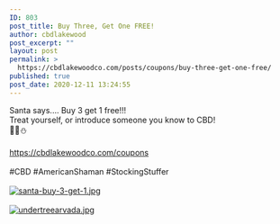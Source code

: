 ```yaml
---
ID: 803
post_title: Buy Three, Get One FREE!
author: cbdlakewood
post_excerpt: ""
layout: post
permalink: >
  https://cbdlakewoodco.com/posts/coupons/buy-three-get-one-free/
published: true
post_date: 2020-12-11 13:24:55
---
```

<html><head></head><body>
Santa says.... Buy 3 get 1 free!!! <br />Treat yourself, or introduce someone you know to CBD!<br />🎅🎄⛄<br /><br /><a href="https://cbdlakewoodco.com/coupons">https://cbdlakewoodco.com/coupons</a><span> </span> <br /><br />#CBD #AmericanShaman #StockingStuffer
</body>
</html><br/><br/><a href="https://snd-videos.s3.amazonaws.com/288012/1607717791266.jpg"  title="santa-buy-3-get-1.jpg" ><img src="https://snd-videos.s3.amazonaws.com/288012/1607717791266.jpg" alt="santa-buy-3-get-1.jpg" title="santa-buy-3-get-1.jpg" /></a><br/><br/><a href="https://cbdlakewoodco.com/wp-content/uploads/2020/12/1607717867479.jpg"  title="undertreearvada.jpg" ><img src="https://cbdlakewoodco.com/wp-content/uploads/2020/12/1607717867479.jpg" alt="undertreearvada.jpg" title="undertreearvada.jpg" /></a>
